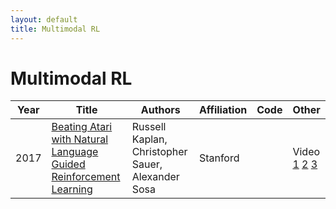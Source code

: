 ```yaml
---
layout: default
title: Multimodal RL
---
```


# Multimodal RL

| Year | Title | Authors | Affiliation | Code | Other |
| --- | --- | --- | --- | --- | --- |
| 2017 | [Beating Atari with Natural Language Guided Reinforcement Learning](https://arxiv.org/pdf/1704.05539.pdf "We introduce the first deep reinforcement learning agent that learns to beat Atari games with the aid of natural language instructions. The agent uses a multimodal embedding between environment observations and natural language to selfmonitor progress through a list of English instructions, granting itself reward for completing instructions in addition to increasing the game score. Our agent significantly outperforms Deep Q-Networks (DQNs), Asynchronous Advantage Actor- Critic (A3C) agents, and the best agents posted to OpenAI Gym [4] on what is often considered the hardest Atari 2600 environment [2]: MONTEZUMA’S REVENGE.") | Russell Kaplan, Christopher Sauer, Alexander Sosa | Stanford | | Video [1](https://www.youtube.com/embed/fqXNudaL1wY) [2](https://www.youtube.com/embed/NJMF4dfsWZw) [3](https://www.youtube.com/embed/lVHjQReKJNs)|